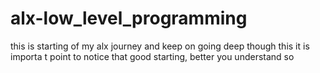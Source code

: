 # alx-low_level_programming
this is starting of my alx journey
and keep on going deep though this 
it is importa t point to notice that good starting, better you understand
so 